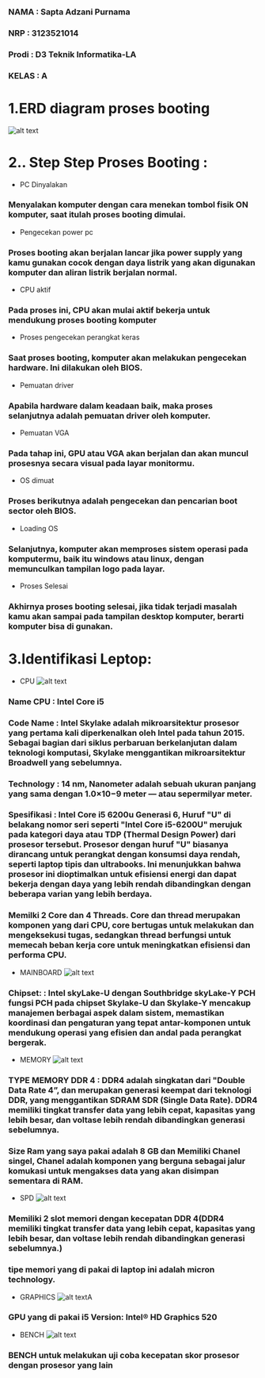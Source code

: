 ### NAMA : Sapta Adzani Purnama
### NRP : 3123521014
### Prodi : D3 Teknik Informatika-LA
### KELAS : A
# 1.ERD diagram proses booting
![alt text](<erd booting.png>)
# 2.. Step Step Proses Booting : 
- PC Dinyalakan 
### Menyalakan komputer dengan cara menekan tombol fisik ON komputer, saat itulah proses booting dimulai.
- Pengecekan power pc
### Proses booting akan berjalan lancar jika power supply yang kamu gunakan cocok dengan daya listrik yang akan digunakan komputer dan aliran listrik berjalan normal.
- CPU aktif
### Pada proses ini, CPU akan mulai aktif bekerja untuk mendukung proses booting komputer
- Proses pengecekan perangkat keras
### Saat proses booting, komputer akan melakukan pengecekan hardware. Ini dilakukan oleh BIOS.
- Pemuatan driver
### Apabila hardware dalam keadaan baik, maka proses selanjutnya adalah pemuatan driver oleh komputer.
- Pemuatan VGA
### Pada tahap ini, GPU atau VGA akan berjalan dan akan muncul prosesnya secara visual pada layar monitormu. 
- OS dimuat
### Proses berikutnya adalah pengecekan dan pencarian boot sector oleh BIOS. 
- Loading OS
### Selanjutnya, komputer akan memproses sistem operasi pada komputermu, baik itu windows atau linux, dengan memunculkan tampilan logo pada layar. 
- Proses Selesai
### Akhirnya proses booting selesai, jika tidak terjadi masalah kamu akan sampai pada tampilan desktop komputer, berarti komputer bisa di gunakan.
# 3.Identifikasi Leptop:

- CPU
![alt text](cpu.png)
### Name CPU : Intel Core i5

### Code Name : Intel Skylake adalah mikroarsitektur prosesor yang pertama kali diperkenalkan oleh Intel pada tahun 2015. Sebagai bagian dari siklus perbaruan berkelanjutan dalam teknologi komputasi, Skylake menggantikan mikroarsitektur Broadwell yang sebelumnya.

### Technology : 14 nm, Nanometer adalah sebuah ukuran panjang yang sama dengan 1.0×10−9 meter — atau sepermilyar meter.

### Spesifikasi : Intel Core i5 6200u Generasi 6, Huruf "U" di belakang nomor seri seperti "Intel Core i5-6200U" merujuk pada kategori daya atau TDP (Thermal Design Power) dari prosesor tersebut. Prosesor dengan huruf "U" biasanya dirancang untuk perangkat dengan konsumsi daya rendah, seperti laptop tipis dan ultrabooks. Ini menunjukkan bahwa prosesor ini dioptimalkan untuk efisiensi energi dan dapat bekerja dengan daya yang lebih rendah dibandingkan dengan beberapa varian yang lebih berdaya.

### Memilki 2 Core dan 4 Threads. Core dan thread merupakan komponen yang dari CPU, core bertugas untuk melakukan dan mengeksekusi tugas, sedangkan thread berfungsi untuk memecah beban kerja core untuk meningkatkan efisiensi dan performa CPU.

- MAINBOARD
![alt text](mainboard.png)
### Chipset: : Intel skyLake-U dengan Southbridge skyLake-Y PCH  fungsi PCH pada chipset Skylake-U dan Skylake-Y mencakup manajemen berbagai aspek dalam sistem, memastikan koordinasi dan pengaturan yang tepat antar-komponen untuk mendukung operasi yang efisien dan andal pada perangkat bergerak.

- MEMORY
![alt text](memory.png)
### TYPE MEMORY DDR 4 : DDR4 adalah singkatan dari "Double Data Rate 4”, dan merupakan generasi keempat dari teknologi DDR, yang menggantikan SDRAM SDR (Single Data Rate). DDR4 memiliki tingkat transfer data yang lebih cepat, kapasitas yang lebih besar, dan voltase lebih rendah dibandingkan generasi sebelumnya.

### Size Ram yang saya pakai adalah 8 GB dan Memiliki Chanel singel, Chanel adalah komponen yang berguna sebagai jalur komukasi untuk mengakses data yang akan disimpan sementara di RAM.

- SPD
![alt text](spd.png)
### Memiliki 2 slot memori dengan kecepatan DDR 4(DDR4 memiliki tingkat transfer data yang lebih cepat, kapasitas yang lebih besar, dan voltase lebih rendah dibandingkan generasi sebelumnya.)

### tipe memori yang di pakai di laptop ini adalah micron technology.

- GRAPHICS
![alt text](GRAPHICS.png)A
### GPU yang di pakai i5 Version: **Intel® HD Graphics 520**

- BENCH
 ![alt text](bench.png)
 ### BENCH untuk melakukan uji coba kecepatan skor prosesor dengan prosesor yang lain 





  

